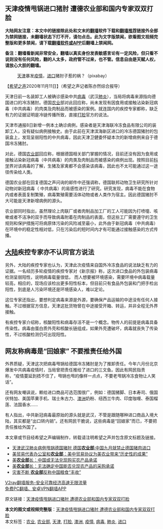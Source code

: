 <h2>天津疫情甩锅进口猪肘 遭德农业部和国内专家双双打脸</h2> <p class="notice"><b>大陆网友注意：本文中的链接除此处和文末的<a href="https://github.com/bannedbook/fanqiang" >翻墙</a>软件下载和<a href="https://github.com/killgcd/justmysocks/blob/master/README.md">翻墙推荐</a>链接外全部为禁网链接，未翻墙状态下打不开，请勿点击。此为文字版禁闻，欲看图文视频完整版和更多禁闻，请下载<a href="https://github.com/bannedbook/fanqiang">翻墙软件或APP</a>后翻墙上禁闻网。</p><p>备注：翻墙看新闻非常安全，翻墙以真实身份发表敏感言论有一定风险，但只看不说则没有任何风险，翻的人太多，政府管不过来，也不管。信息自由是天赋人权，请放心大胆的翻墙。</b></p>  <div class="entry"> <figure><figcaption><a href="https://www.bannedbook.org/bnews/tag/%e5%a4%a9%e6%b4%a5/" class="st_tag internal_tag" rel="tag" title="标签 天津 下的日志">天津</a>暴发<a href="https://www.bannedbook.org/bnews/tag/%E7%96%AB%E6%83%85/" class="st_tag internal_tag" rel="tag" title="标签 疫情 下的日志">疫情</a>，<a href="https://www.bannedbook.org/bnews/tag/%E8%BF%9B%E5%8F%A3/" class="st_tag internal_tag" rel="tag" title="标签 进口 下的日志">进口</a>猪肘子惹的祸？（pixabay）</figcaption></figure> <p>【<span class='wp_keywordlink_affiliate'><a href="https://www.soundofhope.org" title="希望之声" target="_blank">希望之声</a></span>2020年11月11日】（希望之声记者陈亦然综合报导）</p> <p>天津日前一名装卸工人被确诊感染中共<a href="https://www.bannedbook.org/bnews/tag/%e7%97%85%e6%af%92/" class="st_tag internal_tag" rel="tag" title="标签 病毒 下的日志">病毒</a>（武汉<a href="https://www.bannedbook.org/bnews/tag/%e8%82%ba%e7%82%8e/" class="st_tag internal_tag" rel="tag" title="标签 肺炎 下的日志">肺炎</a>），当局将病毒来源指向德国进口的冷冻猪肘。德国<a href="https://www.bannedbook.org/bnews/tag/%E5%86%9C%E4%B8%9A/" class="st_tag internal_tag" rel="tag" title="标签 农业 下的日志">农业</a>部对此回应称，尚未发现有因食用或接触沾染新冠病毒（中共病毒）的肉类及肉制品而被感染的案例。就连国内的疾控专家都称，缺乏有力的证据证明是冷链传播所致，直接<a href="https://www.bannedbook.org/bnews/tag/%e6%89%93%e8%84%b8/" class="st_tag internal_tag" rel="tag" title="标签 打脸 下的日志">打脸</a>官方的说法。</p> <p>天津市通报8日新增一例本土确诊病例，感染者是天津海联冷冻食品有限公司的装卸工人，没有疑似病例接触史。由于此前在天津滨海新区进口的冷冻德国猪肘的包装盒上，发现呈弱阳性的中共病毒，因此天津卫健委怀疑本次的新增病例来自于德国冷冻猪肘。</p>  <p>对此，德国<a href="https://www.bannedbook.org/bnews/tag/%E5%86%9C%E4%B8%9A%E9%83%A8/" class="st_tag internal_tag" rel="tag" title="标签 农业部 下的日志">农业部</a>回应称，根据德国相关部门掌握的情况，目前还没有因为食用或接触沾染新冠病毒（中共病毒）的肉类及肉制品而被感染的病例出现。按照目前<span class='wp_keywordlink'><a href="https://www.bannedbook.org/forum11/topic309.html" title="禁片：“科学”的棍子" target="_blank">科学</a></span>界对该病毒的了解，生猪及家禽都不会感染该病毒，因此也不太可能通过这一途径传染给人类。</p> <p>德国农业部在回复德国之声问询的邮件中还强调称，德国联邦动物卫生研究所针对动物对新冠病毒（ 中共病毒）的易感性进行了研究。研究发现，病毒不能在食物内或者表面复制繁殖，病毒繁殖需要活体动物或者人类作为宿主。因此德国猪肘不大可能是天津新增病例的源头。</p> <p>农业部同时指出，虽然理论上肉联厂或者肉制品加工厂的工人可能因为打喷嚏、咳嗽或者不洁净的双手而导致病毒附着在肉制品的表面，但这些工厂需要遵守的卫生规则和保护措施可将病原体污染的风险减至最小，此外由于新冠病毒（中共病毒）在环境中的稳定性相对低，只在污染后的短时间内才有可能通过接触感染的方式传播。</p>  <h2><span class='wp_keywordlink_affiliate'><a href="https://www.bannedbook.org/" title="大陆" target="_blank">大陆</a></span>疾控专家亦不认同官方说法</h2> <p>另外，大陆的疾控专家也认为，天津此次疫情来自国外冷冻食品的说法缺乏有力的证据。一名经历多轮疫情的疾控专家对《新京报》称，这次进口食品的外包装病毒检测呈弱阳性，说明病毒载量很低， 而人想要被环境感染，需要环境中病毒载量较高，相应的，现场应该检出更多阳性标本，但目前只有食品外包装和门把手检出阳性，到底是人污染环境还是环境感染人，难以定论。</p> <p>这位专家还指出，要想判定病毒来源是外源，要确保产品运输的中途没有任何人接触。不过根据官方信息，天津这批货物曾在中途接受开箱、转运，并非全程无外界接触。</p> <p>有疾控专家介绍称，核酸阳性和病毒存活不是一个概念。物传人的前提是病毒具备传染性。病毒由蛋白质外壳和核酸长链组成，如果外壳遭破坏，病毒就丧失了传染性，不过核酸检测仍可出现阳性。</p>  <h2>网友称病毒是“回娘家” 不要推责任给外国</h2> <p>外界质疑，天津这次把病毒甩锅给德国冷冻猪肘是为了推卸责任。今年六月份北京爆发中共病毒疫情时，当局曾把责任推给了进口的三文鱼。因此有网民指责称，“疫情蔓延到捂不住了，甩锅也甩的像样一点点，不要老甩锅冷冻食物让人笑话”。</p> <p>还有网友嘲讽说，赖给进口商品可选范围很广，例如：德国猪脚、日本寿司、俄国伏特加、美国苹果手机、瑞士朱古力、<a href="https://www.bannedbook.org/bnews/tag/%e6%be%b3%e6%b4%b2/" class="st_tag internal_tag" rel="tag" title="标签 澳洲 下的日志">澳洲</a>奶粉、纽西兰牛肉、印度咖喱、泰国榴莲、法国香水……</p> <p>有人指出，中共新冠病毒最原始的源头就是武汉，不管是跟随哪种进口商品入境大陆，其实都是“出口转内销”。还有网民干脆说，这些病毒是“回娘家”而已，不要把责任推给外国了。</p>  <p>本文章或节目经希望之声编辑制作，转载请注明希望之声并包含原文标题及链接。</p> <ul class='op-related-articles' title='相关阅读'> <li><a href='https://www.bannedbook.org/bnews/headline/20201112/1429649.html' target='_blank'>天津武汉肺炎病例甩锅德国猪肘 德国<b>农业部</b>:中国九月就禁止德国猪肉进口</a></li> <li><a href='https://www.bannedbook.org/bnews/headline/20201027/1420850.html' target='_blank'>美贸易代表办公室和<b>农业部</b>：美中贸易协议为美农业带来“历史性的成果”</a></li> <li><a href='https://www.bannedbook.org/bnews/bannedvideo/20201004/1407684.html' target='_blank'>美<b>农业部</b>长：中国或无法兑现购买农产品承诺</a></li> <li><a href='https://www.bannedbook.org/bnews/headline/20201003/1407294.html' target='_blank'>美<b>农业部</b>长：无法确定中国能否兑现农产品的采购承诺</a></li> <li><a href='https://www.bannedbook.org/bnews/taiwannews/20200926/1403367.html' target='_blank'>灾害不断 <b>农业部</b>反称中国粮食“丰收”</a></li> </ul> <p class="texttj"> <a href="https://www.bannedbook.org/forum23/topic22702.html" target="_blank">V2ray翻墙服务-安全可靠经济高速无限流量</a><br/> <a href="https://github.com/bannedbook/fanqiang/wiki/%E7%A6%81%E9%97%BB%E7%BD%91%E5%AE%89%E5%8D%93%E7%BF%BB%E5%A2%99%E6%96%B0%E9%97%BBAPP" target="_blank">免费PC翻墙、安卓VPN翻墙APP</a></p><p>原文链接：<a class="src_link"  href="https://www.soundofhope.org/post/441832" target="_blank">天津疫情甩锅进口猪肘 遭德农业部和国内专家双双打脸</a></p><a name='sharetosocial'></a>       <div><b>本文的图文或视频完整版</b>：<a href='https://www.bannedbook.org/bnews/comments/20201112/1429704.html'>天津疫情甩锅进口猪肘 遭德农业部和国内专家双双打脸</a></div>  </div><!--END ENTRY--> <div class="postfooter"> <div>本文标签：<a href="https://www.bannedbook.org/bnews/tag/%E5%86%9C%E4%B8%9A/" rel="tag">农业</a>, <a href="https://www.bannedbook.org/bnews/tag/%E5%86%9C%E4%B8%9A%E9%83%A8/" rel="tag">农业部</a>, <a href="https://www.bannedbook.org/bnews/tag/%e5%a4%a9%e6%b4%a5/" rel="tag">天津</a>, <a href="https://www.bannedbook.org/bnews/tag/%e6%89%93%e8%84%b8/" rel="tag">打脸</a>, <a href="https://www.bannedbook.org/bnews/tag/%e6%be%b3%e6%b4%b2/" rel="tag">澳洲</a>, <a href="https://www.bannedbook.org/bnews/tag/%E7%96%AB%E6%83%85/" rel="tag">疫情</a>, <a href="https://www.bannedbook.org/bnews/tag/%e7%97%85%e6%af%92/" rel="tag">病毒</a>, <a href="https://www.bannedbook.org/bnews/tag/%e8%82%ba%e7%82%8e/" rel="tag">肺炎</a>, <a href="https://www.bannedbook.org/bnews/tag/%E8%BF%9B%E5%8F%A3/" rel="tag">进口</a></div>  </div><!--END POSTFOOTER--> 